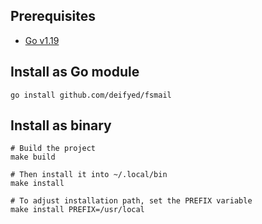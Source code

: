 
## Prerequisites

- [Go v1.19](https://go.dev)

## Install as Go module

```shell
go install github.com/deifyed/fsmail
```

## Install as binary

```shell
# Build the project
make build

# Then install it into ~/.local/bin
make install

# To adjust installation path, set the PREFIX variable
make install PREFIX=/usr/local
```
